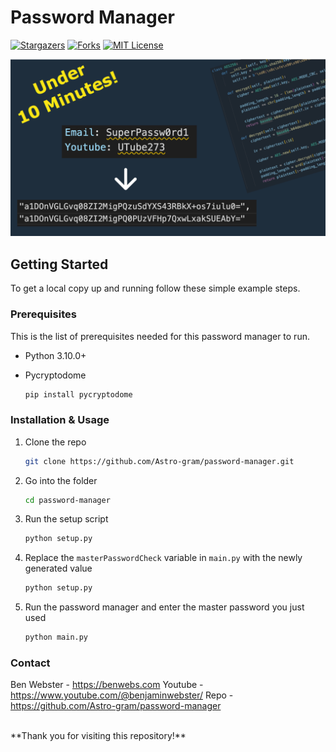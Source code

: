 # Password Manager

[![Stargazers][stars-shield]][stars-url]
[![Forks][forks-shield]][forks-url]
[![MIT License][license-shield]][license-url]

![Project Image](https://raw.githubusercontent.com/Astro-gram/password-manager/master/projectImage.png)

## Getting Started

To get a local copy up and running follow these simple example steps.

### Prerequisites

This is the list of prerequisites needed for this password manager to run.
* Python 3.10.0+
* Pycryptodome

  ```sh
  pip install pycryptodome
  ```

### Installation & Usage

1. Clone the repo
   ```sh
   git clone https://github.com/Astro-gram/password-manager.git
   ```
3. Go into the folder
   ```sh
   cd password-manager
   ```
4. Run the setup script
   ```sh
   python setup.py
   ```
4. Replace the ```masterPasswordCheck``` variable in ```main.py``` with the newly generated value
   ```sh
   python setup.py
   ```
5. Run the password manager and enter the master password you just used
   ```sh
   python main.py
   ```

### Contact

Ben Webster - https://benwebs.com
Youtube - https://www.youtube.com/@benjaminwebster/
Repo - https://github.com/Astro-gram/password-manager

<br/>
**Thank you for visiting this repository!**

[forks-shield]: https://img.shields.io/github/forks/Astro-gram/password-manager.svg?style=for-the-badge
[forks-url]: https://github.com/Astro-gram/password-manager/network/members
[stars-shield]: https://img.shields.io/github/stars/Astro-gram/password-manager.svg?style=for-the-badge
[stars-url]: https://github.com/Astro-gram/password-manager/stargazers

[license-shield]: https://img.shields.io/github/license/Astro-gram/password-manager.svg?style=for-the-badge
[license-url]: https://github.com/Astro-gram/password-manager/blob/master/LICENSE.txt